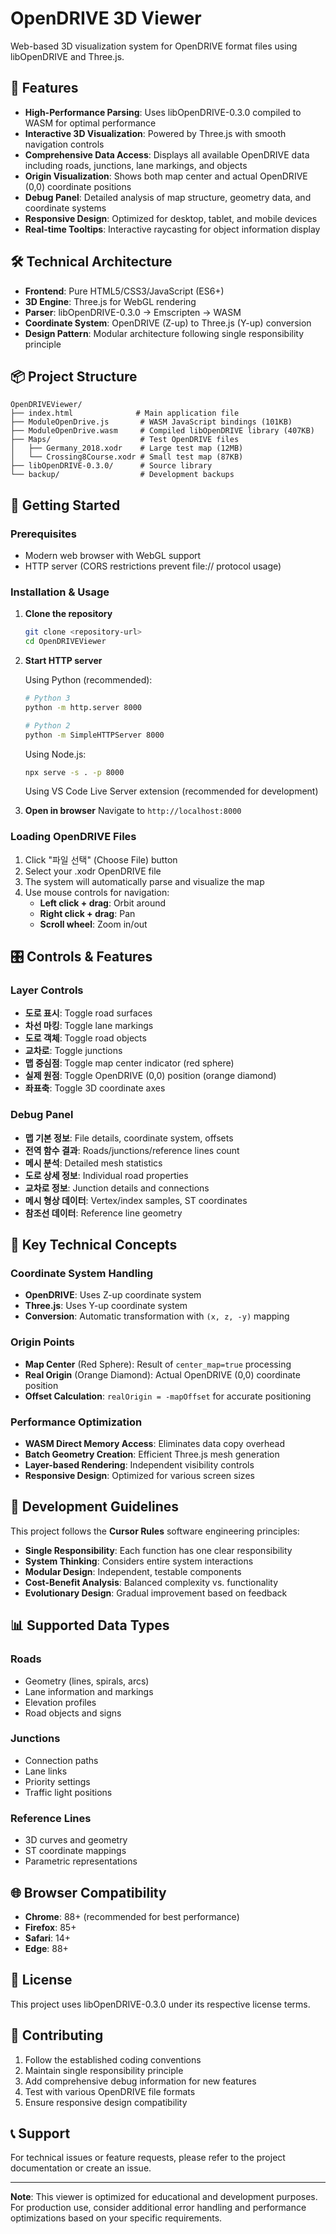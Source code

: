 # OpenDRIVE 3D Viewer

Web-based 3D visualization system for OpenDRIVE format files using libOpenDRIVE and Three.js.

## 🚀 Features

- **High-Performance Parsing**: Uses libOpenDRIVE-0.3.0 compiled to WASM for optimal performance
- **Interactive 3D Visualization**: Powered by Three.js with smooth navigation controls
- **Comprehensive Data Access**: Displays all available OpenDRIVE data including roads, junctions, lane markings, and objects
- **Origin Visualization**: Shows both map center and actual OpenDRIVE (0,0) coordinate positions
- **Debug Panel**: Detailed analysis of map structure, geometry data, and coordinate systems
- **Responsive Design**: Optimized for desktop, tablet, and mobile devices
- **Real-time Tooltips**: Interactive raycasting for object information display

## 🛠 Technical Architecture

- **Frontend**: Pure HTML5/CSS3/JavaScript (ES6+)
- **3D Engine**: Three.js for WebGL rendering
- **Parser**: libOpenDRIVE-0.3.0 → Emscripten → WASM
- **Coordinate System**: OpenDRIVE (Z-up) to Three.js (Y-up) conversion
- **Design Pattern**: Modular architecture following single responsibility principle

## 📦 Project Structure

```
OpenDRIVEViewer/
├── index.html              # Main application file
├── ModuleOpenDrive.js       # WASM JavaScript bindings (101KB)
├── ModuleOpenDrive.wasm     # Compiled libOpenDRIVE library (407KB)
├── Maps/                    # Test OpenDRIVE files
│   ├── Germany_2018.xodr    # Large test map (12MB)
│   └── Crossing8Course.xodr # Small test map (87KB)
├── libOpenDRIVE-0.3.0/      # Source library
└── backup/                  # Development backups
```

## 🚦 Getting Started

### Prerequisites
- Modern web browser with WebGL support
- HTTP server (CORS restrictions prevent file:// protocol usage)

### Installation & Usage

1. **Clone the repository**
   ```bash
   git clone <repository-url>
   cd OpenDRIVEViewer
   ```

2. **Start HTTP server**
   
   Using Python (recommended):
   ```bash
   # Python 3
   python -m http.server 8000
   
   # Python 2
   python -m SimpleHTTPServer 8000
   ```
   
   Using Node.js:
   ```bash
   npx serve -s . -p 8000
   ```
   
   Using VS Code Live Server extension (recommended for development)

3. **Open in browser**
   Navigate to `http://localhost:8000`

### Loading OpenDRIVE Files

1. Click "파일 선택" (Choose File) button
2. Select your .xodr OpenDRIVE file
3. The system will automatically parse and visualize the map
4. Use mouse controls for navigation:
   - **Left click + drag**: Orbit around
   - **Right click + drag**: Pan
   - **Scroll wheel**: Zoom in/out

## 🎛 Controls & Features

### Layer Controls
- **도로 표시**: Toggle road surfaces
- **차선 마킹**: Toggle lane markings  
- **도로 객체**: Toggle road objects
- **교차로**: Toggle junctions
- **맵 중심점**: Toggle map center indicator (red sphere)
- **실제 원점**: Toggle OpenDRIVE (0,0) position (orange diamond)
- **좌표축**: Toggle 3D coordinate axes

### Debug Panel
- **맵 기본 정보**: File details, coordinate system, offsets
- **전역 함수 결과**: Roads/junctions/reference lines count
- **메시 분석**: Detailed mesh statistics
- **도로 상세 정보**: Individual road properties
- **교차로 정보**: Junction details and connections
- **메시 형상 데이터**: Vertex/index samples, ST coordinates
- **참조선 데이터**: Reference line geometry

## 🎯 Key Technical Concepts

### Coordinate System Handling
- **OpenDRIVE**: Uses Z-up coordinate system
- **Three.js**: Uses Y-up coordinate system
- **Conversion**: Automatic transformation with `(x, z, -y)` mapping

### Origin Points
- **Map Center** (Red Sphere): Result of `center_map=true` processing
- **Real Origin** (Orange Diamond): Actual OpenDRIVE (0,0) coordinate position
- **Offset Calculation**: `realOrigin = -mapOffset` for accurate positioning

### Performance Optimization
- **WASM Direct Memory Access**: Eliminates data copy overhead
- **Batch Geometry Creation**: Efficient Three.js mesh generation
- **Layer-based Rendering**: Independent visibility controls
- **Responsive Design**: Optimized for various screen sizes

## 🔧 Development Guidelines

This project follows the **Cursor Rules** software engineering principles:

- **Single Responsibility**: Each function has one clear responsibility
- **System Thinking**: Considers entire system interactions
- **Modular Design**: Independent, testable components
- **Cost-Benefit Analysis**: Balanced complexity vs. functionality
- **Evolutionary Design**: Gradual improvement based on feedback

## 📊 Supported Data Types

### Roads
- Geometry (lines, spirals, arcs)
- Lane information and markings
- Elevation profiles
- Road objects and signs

### Junctions
- Connection paths
- Lane links
- Priority settings
- Traffic light positions

### Reference Lines
- 3D curves and geometry
- ST coordinate mappings
- Parametric representations

## 🌐 Browser Compatibility

- **Chrome**: 88+ (recommended for best performance)
- **Firefox**: 85+
- **Safari**: 14+
- **Edge**: 88+

## 📝 License

This project uses libOpenDRIVE-0.3.0 under its respective license terms.

## 🤝 Contributing

1. Follow the established coding conventions
2. Maintain single responsibility principle
3. Add comprehensive debug information for new features
4. Test with various OpenDRIVE file formats
5. Ensure responsive design compatibility

## 📞 Support

For technical issues or feature requests, please refer to the project documentation or create an issue.

---

**Note**: This viewer is optimized for educational and development purposes. For production use, consider additional error handling and performance optimizations based on your specific requirements. 